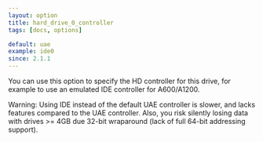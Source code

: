 ```yaml
---
layout: option
title: hard_drive_0_controller
tags: [docs, options]

default: uae
example: ide0
since: 2.1.1
---
```


You can use this option to specify the HD controller for this drive, for
example to use an emulated IDE controller for A600/A1200.

Warning: Using IDE instead of the default UAE controller is slower, and
lacks features compared to the UAE controller. Also, you risk silently
losing data with drives >= 4GB due 32-bit wraparound (lack of full 64-bit
addressing support).
